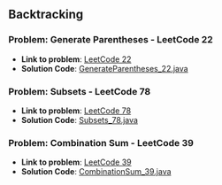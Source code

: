 ## Backtracking

### Problem: Generate Parentheses - LeetCode 22

- **Link to problem**: [LeetCode 22](https://leetcode.com/problems/generate-parentheses/)
- **Solution Code**: [GenerateParentheses_22.java](GenerateParentheses_22.java)

### Problem: Subsets - LeetCode 78

- **Link to problem**: [LeetCode 78](https://leetcode.com/problems/subsets/)
- **Solution Code**: [Subsets_78.java](Subsets_78.java)

### Problem: Combination Sum - LeetCode 39

- **Link to problem**: [LeetCode 39](https://leetcode.com/problems/combinatino-sum/)
- **Solution Code**: [CombinationSum_39.java](CombinationSum_39.java)
